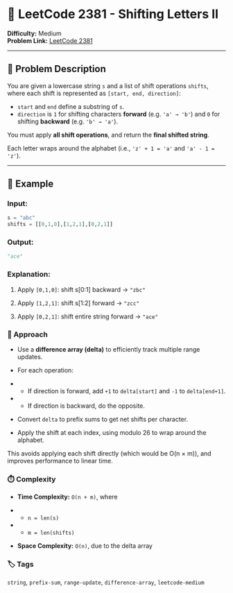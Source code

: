 # 🔁 LeetCode 2381 - Shifting Letters II

**Difficulty:** Medium  
**Problem Link:** [LeetCode 2381](https://leetcode.com/problems/shifting-letters-ii)

---

## 📘 Problem Description

You are given a lowercase string `s` and a list of shift operations `shifts`, where each shift is represented as `[start, end, direction]`:
- `start` and `end` define a substring of `s`.
- `direction` is `1` for shifting characters **forward** (e.g. `'a' → 'b'`) and `0` for shifting **backward** (e.g. `'b' → 'a'`).

You must apply **all shift operations**, and return the **final shifted string**.

Each letter wraps around the alphabet (i.e., `'z' + 1 = 'a'` and `'a' - 1 = 'z'`).

---

## 🧪 Example

### Input:
```python
s = "abc"
shifts = [[0,1,0],[1,2,1],[0,2,1]]
```

### Output:
```python
"ace"
```

### Explanation:
 
1. Apply `[0,1,0]`: shift s[0:1] backward → `"zbc"`

2. Apply `[1,2,1]`: shift s[1:2] forward → `"zcc"`

3. Apply `[0,2,1]`: shift entire string forward → `"ace"`

### 🚀 Approach

- Use a **difference array (delta)** to efficiently track multiple range updates.

- For each operation:

- - If direction is forward, add `+1` to `delta[start]` and `-1` to `delta[end+1]`.

- - If direction is backward, do the opposite.

- Convert `delta` to prefix sums to get net shifts per character.

- Apply the shift at each index, using modulo 26 to wrap around the alphabet.

This avoids applying each shift directly (which would be O(n × m)), and improves performance to linear time.

### ⏱️ Complexity

- **Time Complexity:** `O(n + m)`, where

- - `n = len(s)`

- - `m = len(shifts)`

- **Space Complexity:** `O(n)`, due to the delta array

### 🏷️ Tags

`string`, `prefix-sum`, `range-update`, `difference-array`, `leetcode-medium`